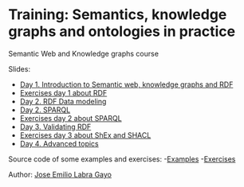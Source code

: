 # Training: Semantics, knowledge graphs and ontologies in practice

Semantic Web and Knowledge graphs course

Slides:

- [Day 1. Introduction to Semantic web, knowledge graphs and RDF](https://github.com/cursosLabra/semWebKGs/raw/main/slides/10_Introduction.pdf)
- [Exercises day 1 about RDF](https://github.com/cursosLabra/semWebKGs/raw/main/slides/15_Exercises_RDF.pdf)
- [Day 2. RDF Data modeling](https://github.com/cursosLabra/semWebKGs/raw/main/slides/15_RDFDataModeling.pdf)
- [Day 2. SPARQL](https://github.com/cursosLabra/semWebKGs/raw/main/slides/20_SPARQL.pdf)
- [Exercises day 2 about SPARQL](https://github.com/cursosLabra/semWebKGs/raw/main/slides/25_Exercises_SPARQL.pdf)
- [Day 3. Validating RDF](https://github.com/cursosLabra/semWebKGs/raw/main/slides/30_ValidatingRDF.pdf)
- [Exercises day 3 about ShEx and SHACL](https://github.com/cursosLabra/semWebKGs/raw/main/slides/35_Exercises_ShExSHACL.pdf)
- [Day 4. Advanced topics](https://github.com/cursosLabra/semWebKGs/raw/main/slides/40_AdvancedTopics.pdf)

Source code of some examples and exercises:
-[Examples](https://github.com/cursosLabra/semWebKGs/tree/main/examples)
-[Exercises](https://github.com/cursosLabra/semWebKGs/tree/main/exercises)

Author: [Jose Emilio Labra Gayo](http://labra.weso.es)
